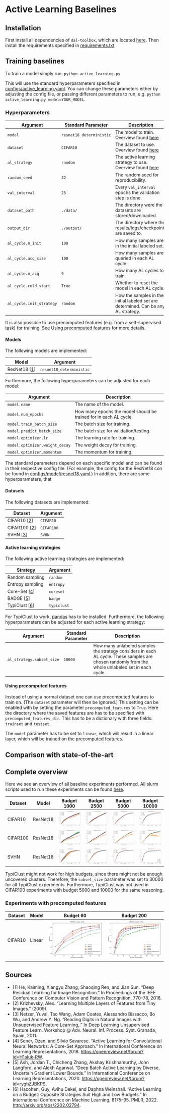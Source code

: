 # Active Learning Baselines

## Installation

First install all dependencies of `dal-toolbox`, which are located [here](../../requirements.txt).
Then install the requirements specified in [requirements.txt](requirements.txt)

## Training baselines

To train a model simply run: `python active_learning.py`

This will use the standard hyperparameters specified in [configs/active_learning.yaml](configs/active_learning.yaml).
You can change these parameters either by adjusting the config file, or passing different parameters to run, e.g. `python active_learning.py model=YOUR_MODEL`.

### Hyperparameters

| Argument                 | Standard Parameter       | Description                                                                             |
|--------------------------|--------------------------|-----------------------------------------------------------------------------------------|
| `model`                  | `resnet18_deterministic` | The model to train. Overview found [here](#models)                                      |
| `dataset`                | `CIFAR10`                | The dataset to use. Overview found [here](#datasets)                                    |
| `al_strategy`            | `random`                 | The active learning strategy to use. Overview found [here](#active-learning-strategies) |
| `random_seed`            | `42`                     | The random seed for reproducibility.                                                    |
| `val_interval`           | `25`                     | Every `val_interval` epochs the validation step is done.                                |
| `dataset_path`           | `./data/`                | The directory were the datasets are stored/downloaded.                                  |
| `output_dir`             | `./output/`              | The directory where the results/logs/checkpoints are saved to.                          |
| `al_cycle.n_init`        | `100`                    | How many samples are in the initial labeled set.                                        |
| `al_cycle.acq_size`      | `100`                    | How many samples are queried in each AL cycle.                                          |
| `al_cycle.n_acq`         | `9`                      | How many AL cycles to train.                                                            |
| `al_cycle.cold_start`    | `True`                   | Whether to reset the model in each AL cycle.                                            |
| `al_cycle.init_strategy` | `random`                 | How the samples in the initial labeled set are determined. Can be any AL strategy.      |

It is also possible to use precomputed features (e.g. from a self-supervised task) for training.
See [Using precomputed features](#using-precomputed-features) for more details.

#### Models

The following models are implemented:

| Model                    | Argument                 |
|--------------------------|--------------------------|
| ResNet18 [[1](#sources)] | `resnet18_deterministic` |

Furthermore, the following hyperparameters can be adjusted for each model:

| Argument                       | Description                                                       |
|--------------------------------|-------------------------------------------------------------------|
| `model.name`                   | The name of the model.                                            |
| `model.num_epochs`             | How many epochs the model should be trained for in each AL cycle. |
| `model.train_batch_size`       | The batch size for training.                                      |
| `model.predict_batch_size`     | The batch size for validation/testing.                            |
| `model.optimizer.lr`           | The learning rate for training.                                   |
| `model.optimizer.weight_decay` | The weight decay for training.                                    |
| `model.optimizer.momentum`     | The momentum for training.                                        |

The standard parameters depend on each specific model and can be found in their respective config file.
(For example, the config for the ResNet18 con be found in [configs/model/resnet18.yaml](configs/model/resnet18.yaml).)
In addition, there are some hyperparameters, that 


#### Datasets

The following datasets are implemented:

| Dataset                  | Argument   |
|--------------------------|------------|
| CIFAR10 [[2](#sources)]  | `CIFAR10`  |
| CIFAR100 [[2](#sources)] | `CIFAR100` |
| SVHN  [[3](#sources)]    | `SVHN`     |

#### Active learning strategies

The following active learning strategies are implemented:

| Strategy                  | Argument    |
|---------------------------|-------------|
| Random sampling           | `random`    |
| Entropy sampling          | `entropy`   |
| Core-Set [[4](#sources)]  | `coreset`   |
| BADGE [[5](#sources)]     | `badge`     |
| TypiClust [[6](#sources)] | `typiclust` |

For TypiClust to work, [pandas](https://pandas.pydata.org/) has to be installed.
Furthermore, the following hyperparameters can be adjusted for each active learning strategy:

| Argument                  | Standard Parameter | Description                                                                                                                                       |
|---------------------------|--------------------|---------------------------------------------------------------------------------------------------------------------------------------------------|
| `al_strategy.subset_size` | `10000`            | How many unlabeled samples the strategy considers in each AL cycle. These samples are chosen randomly from the whole unlabeled set in each cycle. |

#### Using precomputed features

Instead of using a normal dataset one can use precomputed features to train on.
(The `dataset` parameter will then be ignored.)
This setting can be enabled with by setting the parameter `precomputed_features` to `True`.
Here the directory where the saved features are has to be specified with `precomputed_features_dir`.
This has to be a dictionary with three fields: `trainset` and `testset`.

The `model` parameter has to be set to `linear`, which will result in a linear layer, which will be trained on the precomputed features.

## Comparison with state-of-the-art

## Complete overview

Here we see an overview of all baseline experiments performed.
All slurm scripts used to run these experiments can be found [here](slurm/ynagel).

| Dataset  | Model    | Budget 1000                                                              | Budget 2500                                                              | Budget 5000                                                              | Budget 10000                                                              |
|----------|----------|--------------------------------------------------------------------------|--------------------------------------------------------------------------|--------------------------------------------------------------------------|---------------------------------------------------------------------------|
| CIFAR10  | ResNet18 | <img src="./notebooks/learning_curves/CIFAR10/resnet18/budet1000.png"/>  | <img src="./notebooks/learning_curves/CIFAR10/resnet18/budet2500.png"/>  | <img src="./notebooks/learning_curves/CIFAR10/resnet18/budet5000.png"/>  | <img src="./notebooks/learning_curves/CIFAR10/resnet18/budet10000.png"/>  |
| CIFAR100 | ResNet18 | <img src="./notebooks/learning_curves/CIFAR100/resnet18/budet1000.png"/> | <img src="./notebooks/learning_curves/CIFAR100/resnet18/budet2500.png"/> | <img src="./notebooks/learning_curves/CIFAR100/resnet18/budet5000.png"/> | <img src="./notebooks/learning_curves/CIFAR100/resnet18/budet10000.png"/> |
| SVHN     | ResNet18 | <img src="./notebooks/learning_curves/SVHN/resnet18/budet1000.png"/>     | <img src="./notebooks/learning_curves/SVHN/resnet18/budet2500.png"/>     | <img src="./notebooks/learning_curves/SVHN/resnet18/budet5000.png"/>     | <img src="./notebooks/learning_curves/SVHN/resnet18/budet10000.png"/>     |

TypiClust might not work for high budgets, since there might not be enough uncovered clusters.
Therefore, the `subset_size` parameter was set to 30000 for all TypiClust experiments.
Furthermore, TypiClust was not used in CIFAR100 experiments with budget 5000 and 10000 for the same reasoning.

### Experiments with precomputed features

| Dataset | Model  | Budget 60                                                           | Budget 200                                                           |
|---------|--------|---------------------------------------------------------------------|----------------------------------------------------------------------|
| CIFAR10 | Linear | <img src="./notebooks/learning_curves/CIFAR10/linear/budet60.png"/> | <img src="./notebooks/learning_curves/CIFAR10/linear/budet200.png"/> |

## Sources

- [1] He, Kaiming, Xiangyu Zhang, Shaoqing Ren, and Jian Sun. “Deep Residual Learning for Image Recognition.” In Proceedings of the IEEE Conference on Computer Vision and Pattern Recognition, 770–78, 2016.
- [2] Krizhevsky, Alex. “Learning Multiple Layers of Features from Tiny Images.” (2009).
- [3] Netzer, Yuval, Tao Wang, Adam Coates, Alessandro Bissacco, Bo Wu, and Andrew Y. Ng. “Reading Digits in Natural Images with Unsupervised Feature Learning,.” In Deep Learning Unsupervised Feature Learn. Workshop @ Adv. Neural. Inf. Process. Syst. Granada, Spain, 2011.
- [4] Sener, Ozan, and Silvio Savarese. “Active Learning for Convolutional Neural Networks: A Core-Set Approach.” In International Conference on Learning Representations, 2018. https://openreview.net/forum?id=H1aIuk-RW.
- [5] Ash, Jordan T., Chicheng Zhang, Akshay Krishnamurthy, John Langford, and Alekh Agarwal. “Deep Batch Active Learning by Diverse, Uncertain Gradient Lower Bounds.” In International Conference on Learning Representations, 2020. https://openreview.net/forum?id=ryghZJBKPS.
- [6] Hacohen, Guy, Avihu Dekel, and Daphna Weinshall. “Active Learning on a Budget: Opposite Strategies Suit High and Low Budgets.” In International Conference on Machine Learning, 8175–95. PMLR, 2022. http://arxiv.org/abs/2202.02794.


